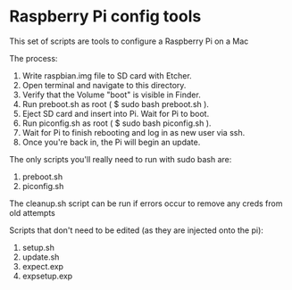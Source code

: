 # Raspberry Pi config tools

This set of scripts are tools to configure a Raspberry Pi on a Mac

The process:

  1. Write raspbian.img file to SD card with Etcher.
  2. Open terminal and navigate to this directory.
  3. Verify that the Volume "boot" is visible in Finder.
  4. Run preboot.sh as root ( $ sudo bash preboot.sh ).
  5. Eject SD card and insert into Pi. Wait for Pi to boot.
  6. Run piconfig.sh as root ( $ sudo bash piconfig.sh ).
  7. Wait for Pi to finish rebooting and log in as new user via ssh.
  8. Once you're back in, the Pi will begin an update.

The only scripts you'll really need to run with sudo bash are:
  1. preboot.sh
  2. piconfig.sh

The cleanup.sh script can be run if errors occur to remove any creds from old attempts

Scripts that don't need to be edited (as they are injected onto the pi):
  1. setup.sh
  2. update.sh
  3. expect.exp
  4. expsetup.exp
